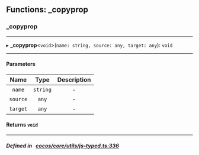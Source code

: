 ## Functions: _copyprop

### _copyprop


___
▸ **_copyprop**<`void`\>(`name: string, source: any, target: any`): `void`
___


#### Parameters

| Name | Type | Description |
| :------: | :------: | :------: |
| `name` | `string` | - |
| `source` | `any` | - |
| `target` | `any` | - |

#### Returns `void` 
___


##### Defined in &nbsp;   [cocos/core/utils/js-typed.ts:336](https://github.com/cocos-creator/engine/blob/c7bf6b8a9/cocos/core/utils/js-typed.ts#L336)&nbsp;
